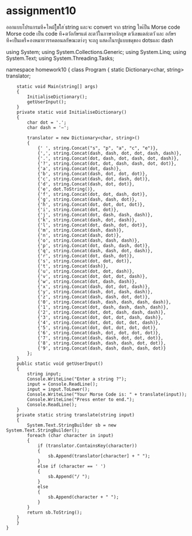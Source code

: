 # assignment10
ออกแบบโปรแกรมที+ใหผ้ใู้ชใ้ส ่string และจะ convert จาก string ใหเ้ป็น Morse code 
Morse code เป็น code ที+ตวัอกัษรแต่ ละตวัในภาษาองักฤษ ตวัเลขแตล่ะตวั และ อกัษร ที+เป็นเครื+องหมายวรรคตอนลกัษณะตา่งๆ จะถกู แสดงในรปูแบบชดุของ dotsและ dash


using System;
using System.Collections.Generic;
using System.Linq;
using System.Text;
using System.Threading.Tasks;

namespace homework10
{
    class Program
    {
        static Dictionary<char, string> translator;

        static void Main(string[] args)
        {
            InitialiseDictionary();
            getUserInput();
        }
        private static void InitialiseDictionary()
        {
            char dot = '.';
            char dash = '−';

            translator = new Dictionary<char, string>()
            {
                {' ', string.Concat("s", "p", "a", "c", "e")},
                {',', string.Concat(dash, dash, dot, dot, dash, dash)},
                {'.', string.Concat(dot, dash, dot, dash, dot, dash)},
                {'?', string.Concat(dot, dot, dash, dash, dot, dot)},
                {'a', string.Concat(dot, dash)},
                {'b', string.Concat(dash, dot, dot, dot)},
                {'c', string.Concat(dash, dot, dash, dot)},
                {'d', string.Concat(dash, dot, dot)},
                {'e', dot.ToString()},
                {'f', string.Concat(dot, dot, dash, dot)},
                {'g', string.Concat(dash, dash, dot)},
                {'h', string.Concat(dot, dot, dot, dot)},
                {'i', string.Concat(dot, dot)},
                {'j', string.Concat(dot, dash, dash, dash)},
                {'k', string.Concat(dash, dot, dash)},
                {'l', string.Concat(dot, dash, dot, dot)},
                {'m', string.Concat(dash, dash)},
                {'n', string.Concat(dash, dot)},
                {'o', string.Concat(dash, dash, dash)},
                {'p', string.Concat(dot, dash, dash, dot)},
                {'q', string.Concat(dash, dash, dot, dash)},
                {'r', string.Concat(dot, dash, dot)},
                {'s', string.Concat(dot, dot, dot)},
                {'t', string.Concat(dash)},
                {'u', string.Concat(dot, dot, dash)},
                {'v', string.Concat(dot, dot, dot, dash)},
                {'w', string.Concat(dot, dash, dash)},
                {'x', string.Concat(dash, dot, dot, dash)},
                {'y', string.Concat(dash, dot, dash, dash)},
                {'z', string.Concat(dash, dash, dot, dot)},
                {'0', string.Concat(dash, dash, dash, dash, dash)},
                {'1', string.Concat(dot, dash, dash, dash, dash)},
                {'2', string.Concat(dot, dot, dash, dash, dash)},
                {'3', string.Concat(dot, dot, dot, dash, dash)},
                {'4', string.Concat(dot, dot, dot, dot, dash)},
                {'5', string.Concat(dot, dot, dot, dot, dot)},
                {'6', string.Concat(dash, dot, dot, dot, dot)},
                {'7', string.Concat(dash, dash, dot, dot, dot)},
                {'8', string.Concat(dash, dash, dash, dot, dot)},
                {'9', string.Concat(dash, dash, dash, dash, dot)}
            };
        }
        public static void getUserInput()
        {
            string input;
            Console.WriteLine("Enter a string ?");
            input = Console.ReadLine();
            input = input.ToLower();
            Console.WriteLine("Your Morse Code is: " + translate(input));
            Console.WriteLine("Press enter to end.");
            Console.ReadLine();
        }
        private static string translate(string input)
        {
            System.Text.StringBuilder sb = new System.Text.StringBuilder();
            foreach (char character in input)
            {
                if (translator.ContainsKey(character))
                {
                    sb.Append(translator[character] + " ");
                }
                else if (character == ' ')
                {
                    sb.Append("/ ");
                }
                else
                {
                    sb.Append(character + " ");
                }
            }
            return sb.ToString();
        }
        }
    }
